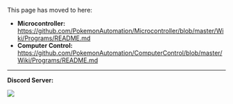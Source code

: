 This page has moved to here:
- **Microcontroller:** https://github.com/PokemonAutomation/Microcontroller/blob/master/Wiki/Programs/README.md
- **Computer Control:** https://github.com/PokemonAutomation/ComputerControl/blob/master/Wiki/Programs/README.md

<hr>

**Discord Server:** 

[<img src="https://canary.discordapp.com/api/guilds/695809740428673034/widget.png?style=banner2">](https://discord.gg/cQ4gWxN)



